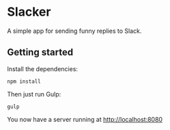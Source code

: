 # Slacker

A simple app for sending funny replies to Slack.


## Getting started

Install the dependencies:

    npm install

Then just run Gulp:

    gulp

You now have a server running at [http://localhost:8080](http://localhost:8080)